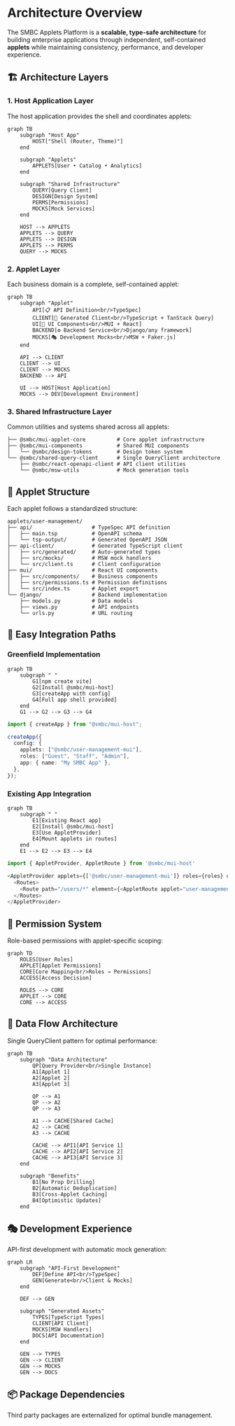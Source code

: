 # Architecture Overview

The SMBC Applets Platform is a **scalable, type-safe architecture** for building enterprise applications through independent, self-contained **applets** while maintaining consistency, performance, and developer experience.

## 🏗️ Architecture Layers

### 1. Host Application Layer

The host application provides the shell and coordinates applets:

```mermaid
graph TB
    subgraph "Host App"
        HOST["Shell (Router, Theme)"]
    end

    subgraph "Applets"
        APPLETS[User • Catalog • Analytics]
    end

    subgraph "Shared Infrastructure"
        QUERY[Query Client]
        DESIGN[Design System]
        PERMS[Permissions]
        MOCKS[Mock Services]
    end

    HOST --> APPLETS
    APPLETS --> QUERY
    APPLETS --> DESIGN
    APPLETS --> PERMS
    QUERY --> MOCKS

```

### 2. Applet Layer

Each business domain is a complete, self-contained applet:

```mermaid
graph TB
    subgraph "Applet"
        API[📋 API Definition<br/>TypeSpec]
        CLIENT[🔌 Generated Client<br/>TypeScript + TanStack Query]
        UI[🎨 UI Components<br/>MUI + React]
        BACKEND[⚙️ Backend Service<br/>Django/any framework]
        MOCKS[🎭 Development Mocks<br/>MSW + Faker.js]
    end

    API --> CLIENT
    CLIENT --> UI
    CLIENT --> MOCKS
    BACKEND --> API

    UI --> HOST[Host Application]
    MOCKS --> DEV[Development Environment]
```

### 3. Shared Infrastructure Layer

Common utilities and systems shared across all applets:

```
├── @smbc/mui-applet-core          # Core applet infrastructure
├── @smbc/mui-components           # Shared MUI components
│   └── @smbc/design-tokens        # Design token system
└── @smbc/shared-query-client      # Single QueryClient architecture
    ├── @smbc/react-openapi-client # API client utilities
    └── @smbc/msw-utils            # Mock generation tools
```

## 📱 Applet Structure

Each applet follows a standardized structure:

```
applets/user-management/
├── api/                   # TypeSpec API definition
│   ├── main.tsp           # OpenAPI schema
│   └── tsp-output/        # Generated OpenAPI JSON
├── api-client/            # Generated TypeScript client
│   ├── src/generated/     # Auto-generated types
│   ├── src/mocks/         # MSW mock handlers
│   └── src/client.ts      # Client configuration
├── mui/                   # React UI components
│   ├── src/components/    # Business components
│   ├── src/permissions.ts # Permission definitions
│   └── src/index.ts       # Applet export
└── django/                # Backend implementation
    ├── models.py          # Data models
    ├── views.py           # API endpoints
    └── urls.py            # URL routing
```

## 🚀 Easy Integration Paths

### Greenfield Implementation

```mermaid
graph TB
    subgraph " "
        G1[npm create vite]
        G2[Install @smbc/mui-host]
        G3[createApp with config]
        G4[Full app shell provided]
    end
    G1 --> G2 --> G3 --> G4
```

```typescript
import { createApp } from "@smbc/mui-host";

createApp({
  config: {
    applets: ["@smbc/user-management-mui"],
    roles: ["Guest", "Staff", "Admin"],
    app: { name: "My SMBC App" },
  },
});
```

### Existing App Integration

```mermaid
graph TB
    subgraph " "
        E1[Existing React app]
        E2[Install @smbc/mui-host]
        E3[Use AppletProvider]
        E4[Mount applets in routes]
    end
    E1 --> E2 --> E3 --> E4
```

```typescript
import { AppletProvider, AppletRoute } from '@smbc/mui-host'

<AppletProvider applets={['@smbc/user-management-mui']} roles={roles} user={user}>
  <Routes>
    <Route path="/users/*" element={<AppletRoute applet="user-management" />} />
  </Routes>
</AppletProvider>
```

## 🔐 Permission System

Role-based permissions with applet-specific scoping:

```mermaid
graph TD
    ROLES[User Roles]
    APPLET[Applet Permissions]
    CORE[Core Mapping<br/>Roles → Permissions]
    ACCESS[Access Decision]

    ROLES --> CORE
    APPLET --> CORE
    CORE --> ACCESS

```

## 🔄 Data Flow Architecture

Single QueryClient pattern for optimal performance:

```mermaid
graph TB
    subgraph "Data Architecture"
        QP[Query Provider<br/>Single Instance]
        A1[Applet 1]
        A2[Applet 2]
        A3[Applet 3]

        QP --> A1
        QP --> A2
        QP --> A3

        A1 --> CACHE[Shared Cache]
        A2 --> CACHE
        A3 --> CACHE

        CACHE --> API1[API Service 1]
        CACHE --> API2[API Service 2]
        CACHE --> API3[API Service 3]
    end

    subgraph "Benefits"
        B1[No Prop Drilling]
        B2[Automatic Deduplication]
        B3[Cross-Applet Caching]
        B4[Optimistic Updates]
    end
```

## 🎭 Development Experience

API-first development with automatic mock generation:

```mermaid
graph LR
    subgraph "API-First Development"
        DEF[Define API<br/>TypeSpec]
        GEN[Generate<br/>Client & Mocks]
    end

    DEF --> GEN

    subgraph "Generated Assets"
        TYPES[TypeScript Types]
        CLIENT[API Client]
        MOCKS[MSW Handlers]
        DOCS[API Documentation]
    end

    GEN --> TYPES
    GEN --> CLIENT
    GEN --> MOCKS
    GEN --> DOCS
```

## 📦 Package Dependencies

Third party packages are externalized for optimal bundle management.
